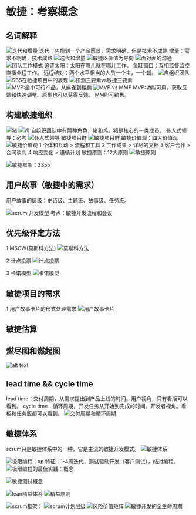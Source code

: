 # 敏捷：考察概念
## 名词解释
![迭代和增量](image-120.png)
迭代：先规划一个产品愿景，需求明确，但是技术不成熟
增量：需求不明确，技术成熟
![迭代和增量](image-121.png)
![敏捷以价值为导向](image-122.png)
![面对面的沟通](image-123.png)
![团队工作模式](image-124.png)
追逐太阳：太阳在哪儿就在哪儿工作。
鱼缸窗口：互相监督监控直播全程工作。
远程结对：两个水平相当的人员一个主，一个辅。
![自组织团队](image-125.png)
![SBS在敏捷项目中的表现](image-126.png)
![预测三要素vs敏捷三要素](image-127.png)
![MVP:最小可行产品，从麻雀到鲲鹏](image-128.png)
![MVP vs MMP](image-129.png)
MVP:功能可用，获取反馈和快速调整。原型也可以获得反馈。
MMP:可销售。
## 构建敏捷组织
![猪](image-130.png)
![鸡](image-131.png)
自组织团队中有两种角色，猪和鸡。猪是核心的一类成员。
仆人式领导：必考
![仆人式领导](image-132.png)
敏捷项目群
![敏捷项目群](image-133.png)
敏捷价值观：四大价值观
![敏捷价值观](image-134.png)
1 个体和互动 > 流程和工具
2 工作成果 > 详尽的文档
3 客户合作 > 合同谈判
4 响应变化 > 遵循计划
敏捷原则：12大原则
![敏捷原则](image-135.png)

![敏捷框架：3355](image-136.png)


## 用户故事（敏捷中的需求）
用户故事的层级：史诗级、主题级、故事级、任务级。

![scrum 开发模型](image-143.png)
考点：敏捷开发流程和会议

## 优先级评定方法
1 MSCW(莫斯科方法)
![莫斯科方法](image-144.png)

2 计点投票
![计点投票](image-145.png)

3 卡诺模型
![卡诺模型](image-146.png)

## 敏捷项目的需求
1 用户故事卡片的形式处理需求
![用户故事卡片](image-147.png)

## 敏捷估算

## 燃尽图和燃起图
![alt text](image-148.png)


## lead time && cycle time
lead time：交付周期，从需求提出到产品上线的时间。用户视角，只有看版可以看到。
cycle time：循环周期，开发任务从开始到完成的时间。开发者视角。看板和任务版都可以看到。
![交付周期和循环周期](image-149.png)


## 敏捷体系
scrum只是敏捷体系中的一种，它是主流的敏捷开发模式。
![敏捷体系](image-150.png)

![极限编程：xp](image-151.png)
特征：1-4周迭代，测试驱动开发（客户测试），结对编程。
![极限编程的最佳实践：概念](image-152.png)

![敏捷测试概念](image-153.png)

![lean精益体系](image-154.png)
![精益原则](image-155.png)

![scrum框架：](image-156.png)
![scrum计划层级](image-157.png)
![风险价值矩阵](image-158.png)
![敏捷开发的全生命周期](image-159.png)